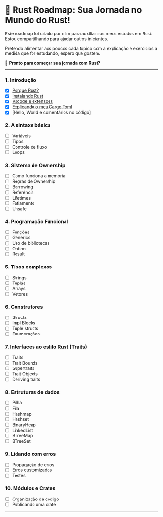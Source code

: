 # 🦀 **Rust Roadmap: Sua Jornada no Mundo do Rust!**  

Este roadmap foi criado por mim para auxiliar nos meus estudos em Rust.
Estou compartilhando para ajudar outros iniciantes.

Pretendo alimentar aos poucos cada topico com a explicação e exercicios a medida que for estudando, espero que gostem.

🚀 **Pronto para começar sua jornada com Rust?**

---

### **1. Introdução**
- [x] [Porque Rust?](https://github.com/Ricardo7c/Rust-Roadmap/blob/main/Topico%201%20-%20Introdu%C3%A7%C3%A3o/README.md#porque-rust?)
- [x] [Instalando Rust](https://github.com/Ricardo7c/Rust-Roadmap/blob/main/Topico%201%20-%20Introdu%C3%A7%C3%A3o/README.md#instalando-rust)
- [x] [Vscode e extensões](https://github.com/Ricardo7c/Rust-Roadmap/blob/main/Topico%201%20-%20Introdu%C3%A7%C3%A3o/README.md#vscode-e-extensões)
- [x] [Explicando o meu Cargo.Toml](https://github.com/Ricardo7c/Rust-Roadmap/blob/main/Topico%201%20-%20Introdu%C3%A7%C3%A3o/README.md#explica%C3%A7%C3%A3o-do-arquivo-cargotoml)
- [x] [Hello, World e comentários no código] 

### **2. A sintaxe básica**
- [ ] Variáveis
- [ ] Tipos
- [ ] Controle de fluxo
- [ ] Loops

### **3. Sistema de Ownership**
- [ ] Como funciona a memória
- [ ] Regras de Ownership
- [ ] Borrowing
- [ ] Referência
- [ ] Lifetimes
- [ ] Fatiamento
- [ ] Unsafe

### **4. Programação Funcional**
- [ ] Funções
- [ ] Generics
- [ ] Uso de bibliotecas
- [ ] Option
- [ ] Result

### **5. Tipos complexos**
- [ ] Strings
- [ ] Tuplas
- [ ] Arrays
- [ ] Vetores

### **6. Construtores**
- [ ] Structs
- [ ] Impl Blocks
- [ ] Tuple structs
- [ ] Enumerações

### **7. Interfaces ao estilo Rust (Traits)**
- [ ] Traits
- [ ] Trait Bounds
- [ ] Supertraits
- [ ] Trait Objects
- [ ] Deriving traits

### **8. Estruturas de dados**
- [ ] Pilha
- [ ] Fila
- [ ] Hashmap
- [ ] Hashset
- [ ] BinaryHeap
- [ ] LinkedList
- [ ] BTreeMap
- [ ] BTreeSet

### **9. Lidando com erros**
- [ ] Propagação de erros
- [ ] Erros customizados
- [ ] Testes

### **10. Módulos e Crates**
- [ ] Organização de código
- [ ] Publicando uma crate

---
